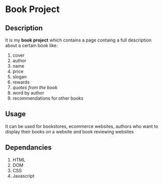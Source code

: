 # Book Project




## Description 
It is my **book project** which contains a page containg a full description about a certain book like:
1. cover
2. author
3. name
4. price
5. slogan
6. rewards
7. *quotes from the book*
8. word by author
9. recommendations for other books

## Usage
It can be used for bookstores, ecommerce websites, authors who want to display their books on a website and book reviewing websites


## Dependancies
1. HTML
2. DOM
3. CSS
4. Javascript



